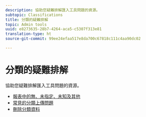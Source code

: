 ```yaml
---
description: 協助您疑難排解匯入工具問題的資源。
subtopic: Classifications
title: 分類的疑難排解
topic: Admin tools
uuid: e8273635-28b7-4264-aca5-c5307f313e81
translation-type: ht
source-git-commit: 99ee24efaa517e8da700c67818c111c4aa90dc02

---
```



# 分類的疑難排解

協助您疑難排解匯入工具問題的資源。

* [報表中的無、未指定、未知及其他](/help/technotes/unspecified.md)
* [常見的分類上傳問題](http://helpx.adobe.com/tw/analytics/kb/common-saint-upload-issues.html)
* [刪除分類資料](/help/components/c-classifications2/c-classifications-importer/t-delete-classification-data.md)

